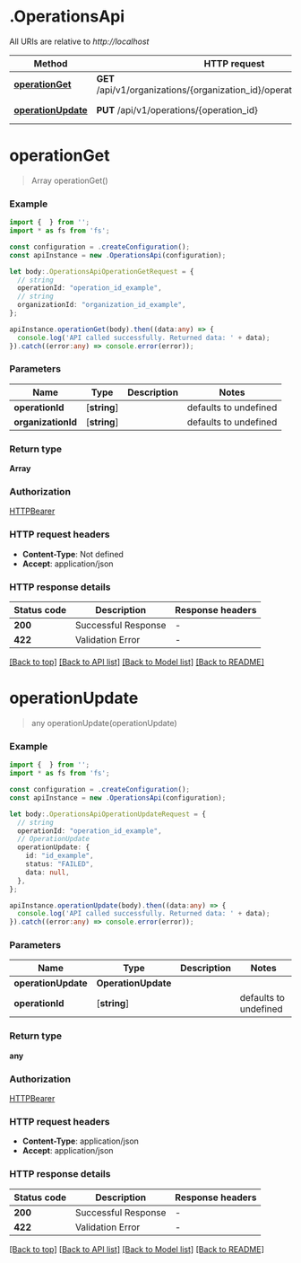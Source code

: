 # .OperationsApi

All URIs are relative to *http://localhost*

Method | HTTP request | Description
------------- | ------------- | -------------
[**operationGet**](OperationsApi.md#operationGet) | **GET** /api/v1/organizations/{organization_id}/operations/{operation_id} | Operation Get
[**operationUpdate**](OperationsApi.md#operationUpdate) | **PUT** /api/v1/operations/{operation_id} | Operation Update


# **operationGet**
> Array<OperationOutput> operationGet()


### Example


```typescript
import {  } from '';
import * as fs from 'fs';

const configuration = .createConfiguration();
const apiInstance = new .OperationsApi(configuration);

let body:.OperationsApiOperationGetRequest = {
  // string
  operationId: "operation_id_example",
  // string
  organizationId: "organization_id_example",
};

apiInstance.operationGet(body).then((data:any) => {
  console.log('API called successfully. Returned data: ' + data);
}).catch((error:any) => console.error(error));
```


### Parameters

Name | Type | Description  | Notes
------------- | ------------- | ------------- | -------------
 **operationId** | [**string**] |  | defaults to undefined
 **organizationId** | [**string**] |  | defaults to undefined


### Return type

**Array<OperationOutput>**

### Authorization

[HTTPBearer](README.md#HTTPBearer)

### HTTP request headers

 - **Content-Type**: Not defined
 - **Accept**: application/json


### HTTP response details
| Status code | Description | Response headers |
|-------------|-------------|------------------|
**200** | Successful Response |  -  |
**422** | Validation Error |  -  |

[[Back to top]](#) [[Back to API list]](README.md#documentation-for-api-endpoints) [[Back to Model list]](README.md#documentation-for-models) [[Back to README]](README.md)

# **operationUpdate**
> any operationUpdate(operationUpdate)


### Example


```typescript
import {  } from '';
import * as fs from 'fs';

const configuration = .createConfiguration();
const apiInstance = new .OperationsApi(configuration);

let body:.OperationsApiOperationUpdateRequest = {
  // string
  operationId: "operation_id_example",
  // OperationUpdate
  operationUpdate: {
    id: "id_example",
    status: "FAILED",
    data: null,
  },
};

apiInstance.operationUpdate(body).then((data:any) => {
  console.log('API called successfully. Returned data: ' + data);
}).catch((error:any) => console.error(error));
```


### Parameters

Name | Type | Description  | Notes
------------- | ------------- | ------------- | -------------
 **operationUpdate** | **OperationUpdate**|  |
 **operationId** | [**string**] |  | defaults to undefined


### Return type

**any**

### Authorization

[HTTPBearer](README.md#HTTPBearer)

### HTTP request headers

 - **Content-Type**: application/json
 - **Accept**: application/json


### HTTP response details
| Status code | Description | Response headers |
|-------------|-------------|------------------|
**200** | Successful Response |  -  |
**422** | Validation Error |  -  |

[[Back to top]](#) [[Back to API list]](README.md#documentation-for-api-endpoints) [[Back to Model list]](README.md#documentation-for-models) [[Back to README]](README.md)


